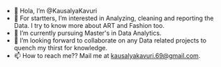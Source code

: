 - 👋 Hola, I’m @KausalyaKavuri
- 👀 For startters, I’m interested in Analyzing, cleaning and reporting the Data. I try to know more about ART and Fashion too.
- 🌱 I’m currently pursuing Master's in Data Analytics.
- 💞️ I’m looking forward to collaborate on any Data related projects to quench my thirst for knowledge.
- 📫 How to reach me?? Mail me at kausalyakavuri.69@gmail.com.

<!---
KausalyaKavuri/KausalyaKavuri is a ✨ special ✨ repository because its `README.md` (this file) appears on your GitHub profile.
You can click the Preview link to take a look at your changes.
--->
